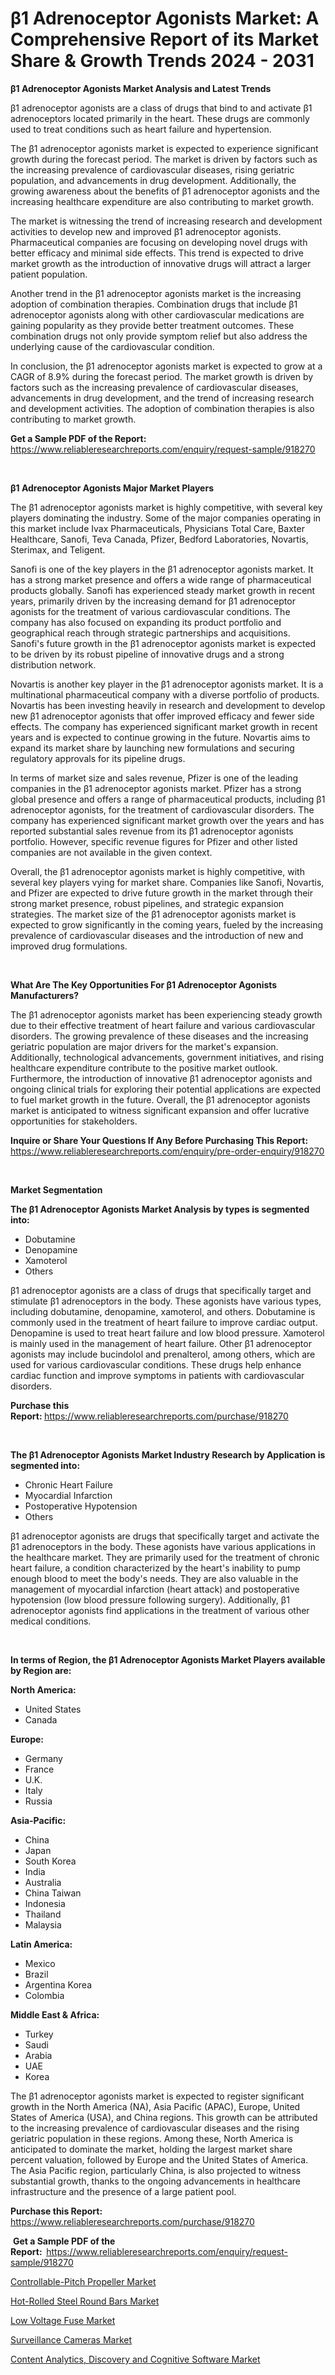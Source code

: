<p><h1>β1 Adrenoceptor Agonists Market: A Comprehensive Report of its Market Share & Growth Trends 2024 - 2031</h1></p><p><strong>β1 Adrenoceptor Agonists Market Analysis and Latest Trends</strong></p>
<p><p>β1 adrenoceptor agonists are a class of drugs that bind to and activate β1 adrenoceptors located primarily in the heart. These drugs are commonly used to treat conditions such as heart failure and hypertension.</p><p>The β1 adrenoceptor agonists market is expected to experience significant growth during the forecast period. The market is driven by factors such as the increasing prevalence of cardiovascular diseases, rising geriatric population, and advancements in drug development. Additionally, the growing awareness about the benefits of β1 adrenoceptor agonists and the increasing healthcare expenditure are also contributing to market growth.</p><p>The market is witnessing the trend of increasing research and development activities to develop new and improved β1 adrenoceptor agonists. Pharmaceutical companies are focusing on developing novel drugs with better efficacy and minimal side effects. This trend is expected to drive market growth as the introduction of innovative drugs will attract a larger patient population.</p><p>Another trend in the β1 adrenoceptor agonists market is the increasing adoption of combination therapies. Combination drugs that include β1 adrenoceptor agonists along with other cardiovascular medications are gaining popularity as they provide better treatment outcomes. These combination drugs not only provide symptom relief but also address the underlying cause of the cardiovascular condition.</p><p>In conclusion, the β1 adrenoceptor agonists market is expected to grow at a CAGR of 8.9% during the forecast period. The market growth is driven by factors such as the increasing prevalence of cardiovascular diseases, advancements in drug development, and the trend of increasing research and development activities. The adoption of combination therapies is also contributing to market growth.</p></p>
<p><strong>Get a Sample PDF of the Report:&nbsp;</strong> <a href="https://www.reliableresearchreports.com/enquiry/request-sample/918270">https://www.reliableresearchreports.com/enquiry/request-sample/918270</a></p>
<p>&nbsp;</p>
<p><strong>β1 Adrenoceptor Agonists Major Market Players</strong></p>
<p><p>The β1 adrenoceptor agonists market is highly competitive, with several key players dominating the industry. Some of the major companies operating in this market include Ivax Pharmaceuticals, Physicians Total Care, Baxter Healthcare, Sanofi, Teva Canada, Pfizer, Bedford Laboratories, Novartis, Sterimax, and Teligent.</p><p>Sanofi is one of the key players in the β1 adrenoceptor agonists market. It has a strong market presence and offers a wide range of pharmaceutical products globally. Sanofi has experienced steady market growth in recent years, primarily driven by the increasing demand for β1 adrenoceptor agonists for the treatment of various cardiovascular conditions. The company has also focused on expanding its product portfolio and geographical reach through strategic partnerships and acquisitions. Sanofi's future growth in the β1 adrenoceptor agonists market is expected to be driven by its robust pipeline of innovative drugs and a strong distribution network.</p><p>Novartis is another key player in the β1 adrenoceptor agonists market. It is a multinational pharmaceutical company with a diverse portfolio of products. Novartis has been investing heavily in research and development to develop new β1 adrenoceptor agonists that offer improved efficacy and fewer side effects. The company has experienced significant market growth in recent years and is expected to continue growing in the future. Novartis aims to expand its market share by launching new formulations and securing regulatory approvals for its pipeline drugs.</p><p>In terms of market size and sales revenue, Pfizer is one of the leading companies in the β1 adrenoceptor agonists market. Pfizer has a strong global presence and offers a range of pharmaceutical products, including β1 adrenoceptor agonists, for the treatment of cardiovascular disorders. The company has experienced significant market growth over the years and has reported substantial sales revenue from its β1 adrenoceptor agonists portfolio. However, specific revenue figures for Pfizer and other listed companies are not available in the given context.</p><p>Overall, the β1 adrenoceptor agonists market is highly competitive, with several key players vying for market share. Companies like Sanofi, Novartis, and Pfizer are expected to drive future growth in the market through their strong market presence, robust pipelines, and strategic expansion strategies. The market size of the β1 adrenoceptor agonists market is expected to grow significantly in the coming years, fueled by the increasing prevalence of cardiovascular diseases and the introduction of new and improved drug formulations.</p></p>
<p>&nbsp;</p>
<p><strong>What Are The Key Opportunities For β1 Adrenoceptor Agonists Manufacturers?</strong></p>
<p><p>The β1 adrenoceptor agonists market has been experiencing steady growth due to their effective treatment of heart failure and various cardiovascular disorders. The growing prevalence of these diseases and the increasing geriatric population are major drivers for the market's expansion. Additionally, technological advancements, government initiatives, and rising healthcare expenditure contribute to the positive market outlook. Furthermore, the introduction of innovative β1 adrenoceptor agonists and ongoing clinical trials for exploring their potential applications are expected to fuel market growth in the future. Overall, the β1 adrenoceptor agonists market is anticipated to witness significant expansion and offer lucrative opportunities for stakeholders.</p></p>
<p><strong>Inquire or Share Your Questions If Any Before Purchasing This Report:</strong> <a href="https://www.reliableresearchreports.com/enquiry/pre-order-enquiry/918270">https://www.reliableresearchreports.com/enquiry/pre-order-enquiry/918270</a></p>
<p>&nbsp;</p>
<p><strong>Market Segmentation</strong></p>
<p><strong>The β1 Adrenoceptor Agonists Market Analysis by types is segmented into:</strong></p>
<p><ul><li>Dobutamine</li><li>Denopamine</li><li>Xamoterol</li><li>Others</li></ul></p>
<p><p>β1 adrenoceptor agonists are a class of drugs that specifically target and stimulate β1 adrenoceptors in the body. These agonists have various types, including dobutamine, denopamine, xamoterol, and others. Dobutamine is commonly used in the treatment of heart failure to improve cardiac output. Denopamine is used to treat heart failure and low blood pressure. Xamoterol is mainly used in the management of heart failure. Other β1 adrenoceptor agonists may include bucindolol and prenalterol, among others, which are used for various cardiovascular conditions. These drugs help enhance cardiac function and improve symptoms in patients with cardiovascular disorders.</p></p>
<p><strong>Purchase this Report:&nbsp;</strong><a href="https://www.reliableresearchreports.com/purchase/918270">https://www.reliableresearchreports.com/purchase/918270</a></p>
<p>&nbsp;</p>
<p><strong>The β1 Adrenoceptor Agonists Market Industry Research by Application is segmented into:</strong></p>
<p><ul><li>Chronic Heart Failure</li><li>Myocardial Infarction</li><li>Postoperative Hypotension</li><li>Others</li></ul></p>
<p><p>β1 adrenoceptor agonists are drugs that specifically target and activate the β1 adrenoceptors in the body. These agonists have various applications in the healthcare market. They are primarily used for the treatment of chronic heart failure, a condition characterized by the heart's inability to pump enough blood to meet the body's needs. They are also valuable in the management of myocardial infarction (heart attack) and postoperative hypotension (low blood pressure following surgery). Additionally, β1 adrenoceptor agonists find applications in the treatment of various other medical conditions.</p></p>
<p>&nbsp;</p>
<p><strong>In terms of Region, the β1 Adrenoceptor Agonists Market Players available by Region are:</strong></p>
<p>
    <p> <strong> North America: </strong>
        <ul>
            <li>United States</li>
            <li>Canada</li>
        </ul>
        </p> 
    <p> <strong> Europe: </strong>
        <ul>
            <li>Germany</li>
            <li>France</li>
            <li>U.K.</li>
            <li>Italy</li>
            <li>Russia</li>
        </ul>
        </p> 
    <p> <strong> Asia-Pacific: </strong>
        <ul>
            <li>China</li>
            <li>Japan</li>
            <li>South Korea</li>
            <li>India</li>
            <li>Australia</li>
            <li>China Taiwan</li>
            <li>Indonesia</li>
            <li>Thailand</li>
            <li>Malaysia</li>
        </ul>
        </p> 
    <p> <strong> Latin America: </strong>
        <ul>
            <li>Mexico</li>
            <li>Brazil</li>
            <li>Argentina Korea</li>
            <li>Colombia</li>
        </ul>
        </p> 
    <p> <strong> Middle East & Africa: </strong>
        <ul>
            <li>Turkey</li>
            <li>Saudi</li>
            <li>Arabia</li>
            <li>UAE</li>
            <li>Korea</li>
        </ul>
    </p>
    </p>
<p><p>The β1 adrenoceptor agonists market is expected to register significant growth in the North America (NA), Asia Pacific (APAC), Europe, United States of America (USA), and China regions. This growth can be attributed to the increasing prevalence of cardiovascular diseases and the rising geriatric population in these regions. Among these, North America is anticipated to dominate the market, holding the largest market share percent valuation, followed by Europe and the United States of America. The Asia Pacific region, particularly China, is also projected to witness substantial growth, thanks to the ongoing advancements in healthcare infrastructure and the presence of a large patient pool.</p></p>
<p><strong>Purchase this Report: </strong><a href="https://www.reliableresearchreports.com/purchase/918270">https://www.reliableresearchreports.com/purchase/918270</a></p>
<p>&nbsp;<strong>Get a Sample PDF of the Report:&nbsp;&nbsp;</strong><a href="https://www.reliableresearchreports.com/enquiry/request-sample/918270">https://www.reliableresearchreports.com/enquiry/request-sample/918270</a></p>
<p><strong></strong></p>
<p><p><a href="https://issuu.com/reportprime-2/docs/controllable-pitch-propeller-market-size-2030.pptx">Controllable-Pitch Propeller Market</a></p><p><a href="https://issuu.com/reportprime-2/docs/hot-rolled-steel-round-bars-market-size-2030.pptx">Hot-Rolled Steel Round Bars Market</a></p><p><a href="https://medium.com/@karleelakin435/low-voltage-fuse-market-furnishes-information-on-market-share-market-trends-and-market-growth-9117bf00299f">Low Voltage Fuse Market</a></p><p><a href="https://medium.com/p/235f8461735e/edit">Surveillance Cameras Market</a></p><p><a href="https://github.com/WillieWoodard/Market-Research-Report-List-3/blob/main/content-analytics-discovery-and-cognitive-software-market.md">Content Analytics, Discovery and Cognitive Software Market</a></p></p>
